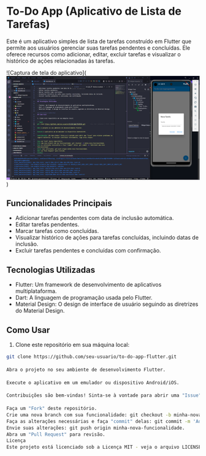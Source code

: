 # To-Do App (Aplicativo de Lista de Tarefas)

Este é um aplicativo simples de lista de tarefas construído em Flutter que permite aos usuários gerenciar suas tarefas pendentes e concluídas. Ele oferece recursos como adicionar, editar, excluir tarefas e visualizar o histórico de ações relacionadas às tarefas.

![Captura de tela do aplicativo](![Alt text](2023-09-26_14h40_45.png))

## Funcionalidades Principais

- Adicionar tarefas pendentes com data de inclusão automática.
- Editar tarefas pendentes.
- Marcar tarefas como concluídas.
- Visualizar histórico de ações para tarefas concluídas, incluindo datas de inclusão.
- Excluir tarefas pendentes e concluídas com confirmação.

## Tecnologias Utilizadas

- Flutter: Um framework de desenvolvimento de aplicativos multiplataforma.
- Dart: A linguagem de programação usada pelo Flutter.
- Material Design: O design de interface de usuário seguindo as diretrizes do Material Design.

## Como Usar

1. Clone este repositório em sua máquina local:

```bash
git clone https://github.com/seu-usuario/to-do-app-flutter.git

Abra o projeto no seu ambiente de desenvolvimento Flutter.

Execute o aplicativo em um emulador ou dispositivo Android/iOS.

Contribuições são bem-vindas! Sinta-se à vontade para abrir uma "Issue" para relatar problemas ou sugerir melhorias. Se desejar contribuir diretamente, siga estas etapas:

Faça um "Fork" deste repositório.
Crie uma nova branch com sua funcionalidade: git checkout -b minha-nova-funcionalidade.
Faça as alterações necessárias e faça "commit" delas: git commit -m 'Adicionei uma nova funcionalidade'.
Envie suas alterações: git push origin minha-nova-funcionalidade.
Abra um "Pull Request" para revisão.
Licença
Este projeto está licenciado sob a Licença MIT - veja o arquivo LICENSE para detalhes.